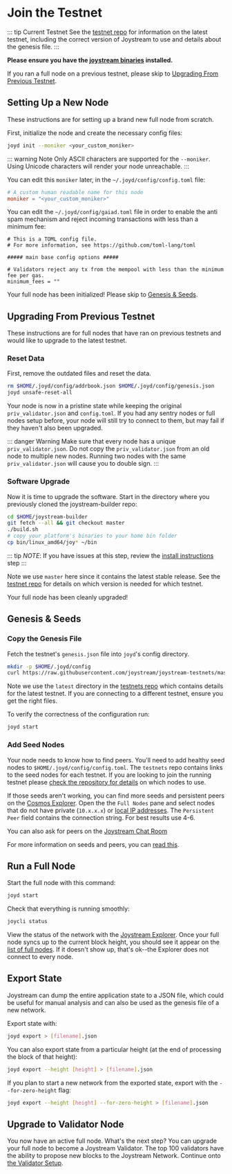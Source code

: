 # Join the Testnet

::: tip Current Testnet
See the [testnet repo](https://github.com/joystream/joystream-testnets) for
information on the latest testnet, including the correct version
of Joystream to use and details about the genesis file.
:::

**Please ensure you have the [joystream binaries](./installation.md) installed.**

If you ran a full node on a previous testnet, please skip to [Upgrading From Previous Testnet](#upgrading-from-previous-testnet).

## Setting Up a New Node

These instructions are for setting up a brand new full node from scratch.

First, initialize the node and create the necessary config files:

```bash
joyd init --moniker <your_custom_moniker>
```

::: warning Note
Only ASCII characters are supported for the `--moniker`. Using Unicode characters will render your node unreachable.
:::

You can edit this `moniker` later, in the `~/.joyd/config/config.toml` file:

```toml
# A custom human readable name for this node
moniker = "<your_custom_moniker>"
```

You can edit the `~/.joyd/config/gaiad.toml` file in order to enable the anti spam mechanism and reject incoming transactions with less than a minimum fee:

```
# This is a TOML config file.
# For more information, see https://github.com/toml-lang/toml

##### main base config options #####

# Validators reject any tx from the mempool with less than the minimum fee per gas.
minimum_fees = ""
```


Your full node has been initialized! Please skip to [Genesis & Seeds](#genesis-seeds).

## Upgrading From Previous Testnet

These instructions are for full nodes that have ran on previous testnets and would like to upgrade to the latest testnet.

### Reset Data

First, remove the outdated files and reset the data.

```bash
rm $HOME/.joyd/config/addrbook.json $HOME/.joyd/config/genesis.json
joyd unsafe-reset-all
```

Your node is now in a pristine state while keeping the original `priv_validator.json` and `config.toml`. If you had any sentry nodes or full nodes setup before,
your node will still try to connect to them, but may fail if they haven't also
been upgraded.

::: danger Warning
Make sure that every node has a unique `priv_validator.json`. Do not copy the `priv_validator.json` from an old node to multiple new nodes. Running two nodes with the same `priv_validator.json` will cause you to double sign.
:::

### Software Upgrade

Now it is time to upgrade the software. Start in the directory where you previously cloned the joystream-builder repo:

```bash
cd $HOME/joystream-builder
git fetch --all && git checkout master
./build.sh
# copy your platform's binaries to your home bin folder
cp bin/linux_amd64/joy* ~/bin
```

::: tip
*NOTE*: If you have issues at this step, review the [install instructions](./installation.md) step
:::

Note we use `master` here since it contains the latest stable release.
See the [testnet repo](https://github.com/joystream/joystream-testnets)
for details on which version is needed for which testnet.

Your full node has been cleanly upgraded!

## Genesis & Seeds

### Copy the Genesis File

Fetch the testnet's `genesis.json` file into `joyd`'s config directory.

```bash
mkdir -p $HOME/.joyd/config
curl https://raw.githubusercontent.com/joystream/joystream-testnets/master/latest/genesis.json > $HOME/.joyd/config/genesis.json
```

Note we use the `latest` directory in the [testnets repo](https://github.com/joystream/joystream-testnets)
which contains details for the latest testnet. If you are connecting to a different testnet, ensure you get the right files.

To verify the correctness of the configuration run:

```bash
joyd start
```

### Add Seed Nodes

Your node needs to know how to find peers. You'll need to add healthy seed nodes to `$HOME/.joyd/config/config.toml`. The `testnets` repo contains links to the seed nodes for each testnet. If you are looking to join the running testnet please [check the repository for details](https://github.com/joystream/joystream-testnets) on which nodes to use.

If those seeds aren't working, you can find more seeds and persistent peers on the [Cosmos Explorer](https://explorer.joystream.co/). Open the the `Full Nodes` pane and select nodes that do not have private (`10.x.x.x`) or [local IP addresses](https://en.wikipedia.org/wiki/Private_network). The `Persistent Peer` field contains the connection string. For best results use 4-6.

You can also ask for peers on the [Joystream Chat Room](https://chat.joystream.co)

For more information on seeds and peers, you can [read this](https://github.com/tendermint/tendermint/blob/develop/docs/tendermint-core/using-tendermint.md#peers).

## Run a Full Node

Start the full node with this command:

```bash
joyd start
```

Check that everything is running smoothly:

```bash
joycli status
```

View the status of the network with the [Joystream Explorer](https://explorer.joystream.co). Once your full node syncs up to the current block height, you should see it appear on the [list of full nodes](https://explorer.joystream.co/validators). If it doesn't show up, that's ok--the Explorer does not connect to every node.

## Export State

Joystream can dump the entire application state to a JSON file, which could be useful for manual analysis and can also be used as the genesis file of a new network.

Export state with:

```bash
joyd export > [filename].json
```

You can also export state from a particular height (at the end of processing the block of that height):

```bash
joyd export --height [height] > [filename].json
```

If you plan to start a new network from the exported state, export with the `--for-zero-height` flag:

```bash
joyd export --height [height] --for-zero-height > [filename].json
```

## Upgrade to Validator Node

You now have an active full node. What's the next step? You can upgrade your full node to become a Joystream Validator. The top 100 validators have the ability to propose new blocks to the Joystream Network. Continue onto [the Validator Setup](./validators/validator-setup.md).
